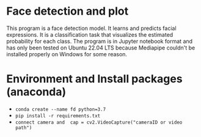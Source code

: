 # Face detection and plot
This program is a face detection model. It learns and predicts facial expressions. It is a classification task that visualizes the estimated probability for each class. The program is in Jupyter notebook format and has only been tested on Ubuntu 22.04 LTS because Mediapipe couldn't be installed properly on Windows for some reason.
# Environment and Install packages (anaconda) 
 - `conda create --name fd python=3.7`
 - `pip install -r requirements.txt`
 - `connect camera and  cap = cv2.VideoCapture("cameraID or video path")`  